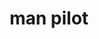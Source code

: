 ---
layout: smileys&emotion
title: man pilot
emoji: man_pilot
permalink: 👨‍✈️.html
image: assets/img/3moji/man_pilot.png
---